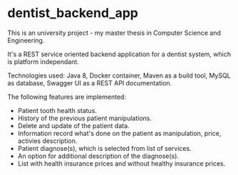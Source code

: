 # dentist_backend_app

This is an university project - my master thesis in Computer Science and Engineering.

It's a REST service oriented backend application for a dentist system, which is platform independant.

Technologies used: Java 8, Docker container, Maven as a build tool, MySQL as database, Swagger UI as a REST API documentation.

The following features are implemented:

- Patient tooth health status.
- History of the previous patient manipulations.
- Delete and update of the patient data.
- Information record what's done on the patient as manipulation, price, activies description.
- Patient diagnose(s), which is selected from list of services.
- An option for additional description of the diagnose(s).
- List with health insurance prices and without healthy insurance prices.
